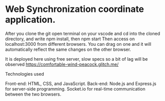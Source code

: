 # Web Synchronization coordinate application.

After you clone the git
open terminal on your vscode and cd into the cloned directory, and write npm install, then npm start
Then access on localhost:3000 from different browsers. 
You can drag on one and it will automatically reflect the same changes on the other browser.

It is deployed here using free server, slow specs so a bit of lag will be observed https://comfortable-wind-peacock.glitch.me/

Technologies used 

Front-end: HTML, CSS, and JavaScript.
Back-end: Node.js and Express.js for server-side programming.
Socket.io for real-time communication between the two browsers.

